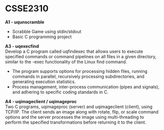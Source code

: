 # CSSE2310

**A1 - uqunscramble**
- Scrabble Game using stdin/stdout
- Basic C programming project

**A3 - uqexecfind**  
Develop a C program called uqfindexec that allows users to execute specified commands or 
command pipelines on all files in a given directory, similar to the -exec functionality of the Linux find command.

- The program supports options for processing hidden files, running commands in parallel, recursively processing subdirectories, and generating execution statistics.
- Process management, inter-process communication (pipes and signals), and adhering to specific coding standards in C.

**A4 - uqimageclient / uqimageproc**  
Two C programs, uqimageproc (server) and uqimageclient (client), using TCP/IP. The client sends an image along with rotate, flip, or scale command options
and the server processes the image using multi-threading to perform the specified transformations before returning it to the client.
